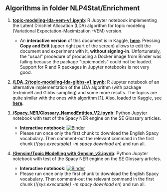 ## Algorithms in folder NLP4Stat/Enrichment

1. [**topic-modeling-lda-vem-v1.ipynb**](https://github.com/eurostat/NLP4Stat/blob/main/Enrichment/topic-modeling-lda-vem-v1.ipynb): R Jupyter notebook implementing the Latent Dirichlet Allocation (LDA) algorithm for topic modeling (Variational Expectation-Maximization -VEM) version. 

    * An **interactive version** of this document is in Kaggle, **[here](https://www.kaggle.com/spiliopoulos/topic-modeling-lda-vem-v1)**. Pressing **Copy and Edit** (upper right part of the screen) allows to edit the document and experiment with it, **without signing-in**. Unfortunately, the "usual" procedure of producing a Docker image from Binder was failing because the package "topicmodels" could not be loaded. Support for R and R packages in Jupyter notebooks is not very good. 

2. [**/LDA_2/topic-modeling-lda-gibbs-v1.ipynb**](https://github.com/eurostat/NLP4Stat/blob/main/Enrichment/LDA_2/topic-modeling-lda-gibbs-v1.ipynb): R Jupyter notebook of an alternative implementation of the LDA algorithm (with package textmineR and Gibbs sampling) and some more results. The topics are quite similar with the ones with algorithm [1]. Also, loaded to Kaggle, see **[here](https://www.kaggle.com/spiliopoulos/topic-modeling-lda-gibbs-v1)**.

3. [**/Spacy_NER/Glossary_NamedEntities_V2.ipynb**](https://github.com/eurostat/NLP4Stat/blob/main/Enrichment/Spacy_NER/Glossary_NamedEntities_V2.ipynb): Python Jupyter notebook with test of the Spacy NER engine on the SE Glossary articles.

    * **Interactive notebook**: [![Binder](https://mybinder.org/badge_logo.svg)](https://mybinder.org/v2/gh/KSpiliop/Spacy_NER/main?filepath=Glossary_NamedEntities_V2.ipynb) 
    * Please run once only the first chunk to download the English Spacy vocabulary. Then comment-out the relevant command in the first chunk (_!{sys.executable} -m spacy download en_) and run all.

4. [**/Gensim/Topic Modelling with Gensim_v3.ipynb**](https://github.com/eurostat/NLP4Stat/blob/main/Enrichment/Spacy_NER/Glossary_NamedEntities_V2.ipynb): Python Jupyter notebook with test of the Spacy NER engine on the SE Glossary articles.

    * **Interactive notebook**: [![Binder](https://mybinder.org/badge_logo.svg)](https://mybinder.org/v2/gh/KSpiliop/Spacy_NER/main?filepath=Glossary_NamedEntities_V2.ipynb) 
    * Please run once only the first chunk to download the English Spacy vocabulary. Then comment-out the relevant command in the first chunk (_!{sys.executable} -m spacy download en_) and run all.



